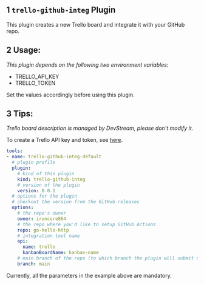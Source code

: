 ## 1 `trello-github-integ` Plugin

This plugin creates a new Trello board and integrate it with your GitHub repo.

## 2 Usage:

_This plugin depends on the following two environment variables:_

- TRELLO_API_KEY
- TRELLO_TOKEN

Set the values accordingly before using this plugin.

## 3 Tips:
_Trello board description is managed by DevStream, please don't modify it._

To create a Trello API key and token, see [here](https://docs.servicenow.com/bundle/quebec-it-asset-management/page/product/software-asset-management2/task/generate-trello-apikey-token.html).

```yaml
tools:
- name: trello-github-integ-default
  # plugin profile
  plugin:
    # kind of this plugin
    kind: trello-github-integ
    # version of the plugin
    version: 0.0.1
  # options for the plugin
  # checkout the version from the GitHub releases
  options:
    # the repo's owner
    owner: ironcore864
    # the repo where you'd like to setup GitHub Actions
    repo: go-hello-http
    # integration tool name
    api:
      name: trello
      kanbanBoardName: kanban-name
    # main branch of the repo (to which branch the plugin will submit the workflows)
    branch: main
```

Currently, all the parameters in the example above are mandatory.
